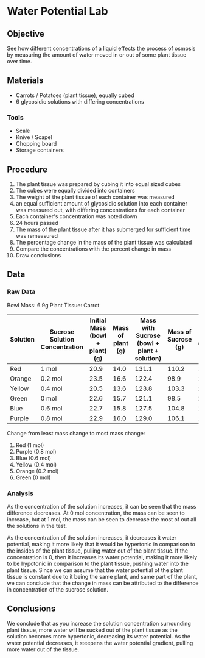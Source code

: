 # Water Potential Lab
## Objective
See how different concentrations of a liquid effects the process of osmosis by measuring the amount of water moved in or out of some plant tissue over time.

## Materials
- Carrots / Potatoes (plant tissue), equally cubed
- 6 glycosidic solutions with differing concentrations

### Tools
- Scale
- Knive / Scapel
- Chopping board
- Storage containers

## Procedure
1. The plant tissue was prepared by cubing it into equal sized cubes
2. The cubes were equally divided into containers
3. The weight of the plant tissue of each container was measured
4. an equal sufficient amount of glycosidic solution into each container was measured out, with differing concentrations for each container
5. Each container's concentration was noted down
6. 24 hours passed
7. The mass of the plant tissue after it has submerged for sufficient time was remeasured
8. The percentage change in the mass of the plant tissue was calculated
9. Compare the concentrations with the percent change in mass
10. Draw conclusions

## Data
### Raw Data

Bowl Mass: 6.9g
Plant Tissue: Carrot

| Solution | Sucrose Solution Concentration | Initial Mass (bowl + plant) (g) | Mass of plant (g) | Mass with Sucrose (bowl + plant + solution) | Mass of Sucrose (g) | Mass after diffusion (g) | Mass Difference | % change      |
| -------- | ------------------------------ | ------------------------------- | ----------------- | ------------------------------------------- | ------------------- | ------------------------ | --------------- | ------------- |
| Red      | 1 mol                          | 20.9                            | 14.0              | 131.1                                       | 110.2               | 18.1                     | -2.8            | -20           |
| Orange   | 0.2 mol                        | 23.5                            | 16.6              | 122.4                                       | 98.9                | 23.7                     | 0.2             | 1.204819277   |
| Yellow   | 0.4 mol                        | 20.5                            | 13.6              | 123.8                                       | 103.3               | 20.4                     | -0.1            | -0.7352941176 |
| Green    | 0 mol                          | 22.6                            | 15.7              | 121.1                                       | 98.5                | 23.9                     | 1.3             | 8.280254777   |
| Blue     | 0.6 mol                        | 22.7                            | 15.8              | 127.5                                       | 104.8               | 20.3                     | -2.4            | -15.18987342  |
| Purple   | 0.8 mol                        | 22.9                            | 16.0              | 129.0                                       | 106.1               | 19.4                     | -3.5            | -21.875       |

Change from least mass change to most mass change:
1. Red (1 mol)
2. Purple (0.8 mol)
3. Blue (0.6 mol)
4. Yellow (0.4 mol)
5. Orange (0.2 mol)
6. Green (0 mol)

### Analysis
As the concentration of the solution increases, it can be seen that the mass difference decreases. At 0 mol concentration, the mass can be seen to increase, but at 1 mol, the mass can be seen to decrease the most of out all the solutions in the test.

As the concentration of the solution increases, it decreases it water potential, making it more likely that it would be hypertonic in comparison to the insides of the plant tissue, pulling water out of the plant tissue. If the concentration is 0, then it increases its water potential, making it more likely to be hypotonic in comparison to the plant tissue, pushing water into the plant tissue. Since we can assume that the water potential of the plant tissue is constant due to it being the same plant, and same part of the plant, we can conclude that the change in mass can be attributed to the difference in concentration of the sucrose solution.

## Conclusions
We conclude that as you increase the solution concentration surrounding plant tissue, more water will be sucked out of the plant tissue as the solution becomes more hypertonic, decreasing its water potential. As the water potential decreases, it steepens the water potential gradient, pulling more water out of the tissue.